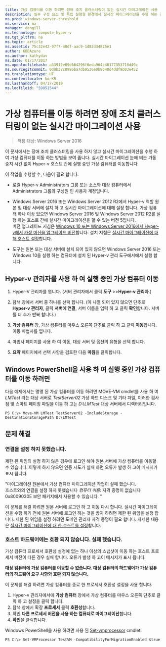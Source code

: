 ```yaml
---
title: 가상 컴퓨터를 이동 하려면 장애 조치 클러스터링이 없는 실시간 마이그레이션 사용
description: 필수 구성 요소 및 독립 실행형 환경에서 실시간 마이그레이션을 수행 하는 것에 대 한 지침을 제공 합니다.
ms.prod: windows-server-threshold
ms.service: na
manager: dongill
ms.technology: compute-hyper-v
ms.tgt_pltfrm: na
ms.topic: article
ms.assetid: 75c32e42-97f7-48df-aac9-1d82d34825e1
author: KBDAzure
ms.author: kathydav
ms.date: 01/17/2017
ms.openlocfilehash: a33912e09d664296f6eda964c40177353718d49c
ms.sourcegitcommit: 0d0b32c8986ba7db9536e0b8648d4ddf9b03e452
ms.translationtype: HT
ms.contentlocale: ko-KR
ms.lasthandoff: 04/17/2019
ms.locfileid: "59851544"
---
```

# <a name="use-live-migration-without-failover-clustering-to-move-a-virtual-machine"></a>가상 컴퓨터를 이동 하려면 장애 조치 클러스터링이 없는 실시간 마이그레이션 사용

>적용 대상: Windows Server 2016

이 문서에서는 장애 조치 클러스터링을 사용 하지 않고 실시간 마이그레이션을 수행 하 여 가상 컴퓨터를 이동 하는 방법을 보여 줍니다. 실시간 마이그레이션 눈에 띄는 가동 중지 시간 없이 Hyper-v 호스트 간에 실행 중인 가상 컴퓨터를 이동합니다.   
  
이 작업을 수행할 수, 다음이 필요 합니다.   

- 로컬 Hyper-v Administrators 그룹 또는 소스와 대상 컴퓨터에서 Administrators 그룹의 구성원 인 사용자 계정입니다. 
  
- Windows Server 2016 또는 Windows Server 2012 R2에서 Hyper-v 역할 원본 및 대상 서버에 설치 하 고 실시간 마이그레이션에 대해 설정 합니다. 가상 컴퓨터 하나 이상 있으면 Windows Server 2016 및 Windows Server 2012 R2를 실행 하는 호스트 간에 실시간 마이그레이션을 할 수 있는 버전 5입니다. <br>버전 업그레이드 지침은 [Windows 10 또는 Windows Server 2016에서 Hyper-v에서 가상 머신을 업그레이드 버전](..\deploy\Upgrade-virtual-machine-version-in-Hyper-V-on-Windows-or-Windows-Server.md)합니다. 설치 지침은 [실시간 마이그레이션에 대해 호스트 설정](../deploy/Set-up-hosts-for-live-migration-without-Failover-Clustering.md)합니다. 
  
- 도구는 원본 또는 대상 서버에 설치 되어 있지 않으면 Windows Server 2016 또는 Windows 10을 실행 하는 컴퓨터에 설치 된 Hyper-v 관리 도구에서에서 실행 합니다.  
   
## <a name="BKMK_Step3"></a>Hyper-v 관리자를 사용 하 여 실행 중인 가상 컴퓨터 이동  
  
1.  Hyper-V 관리자를 엽니다. (서버 관리자에서 클릭 **도구** >>**Hyper-v 관리자**.)  
  
2.  탐색 창에서 서버 중 하나를 선택 합니다. (이 나열 되어 있지 않으면 단추로 **Hyper-v 관리자**, 클릭 **서버에 연결**, 서버 이름을 입력 하 고 클릭 **확인**합니다. 서버를 더 추가 반복 합니다.)  
  
3.  **가상 컴퓨터** 창, 가상 컴퓨터를 마우스 오른쪽 단추로 클릭 하 고 클릭 **이동**합니다. 이동 마법사를 엽니다. 
  
4.  마법사 페이지를 사용 하 여 이동, 대상 서버 및 옵션의 유형을 선택 합니다.
  
5.  **요약** 페이지에서 선택 사항을 검토한 다음 **마침**을 클릭합니다.  

## <a name="use-windows-powershell-to-move-a-running-virtual-machine"></a>Windows PowerShell을 사용 하 여 실행 중인 가상 컴퓨터를 이동 하려면
  
다음 예제에서는 명명 된 가상 컴퓨터를 이동 하려면 MOVE-VM cmdlet를 사용 하 여 *LMTest* 라는 대상 서버로 *TestServer02* 가상 하드 디스크 및 기타 파일, 이러한 검사점 및 스마트 페이징 파일을 이동 하 고는 *D:\LMTest* 대상 서버에서 디렉터리입니다.  
  
```  
PS C:\> Move-VM LMTest TestServer02 -IncludeStorage -DestinationStoragePath D:\LMTest  
```  
  
## <a name="troubleshooting"></a>문제 해결

### <a name="failed-to-establish-a-connection"></a>연결을 설정 하지 못했습니다. 

제한 된 위임의 설정 하지 않은 경우에 로그인 해야 원본 서버에 가상 컴퓨터를 이동할 수 있습니다. 이렇게 하지 않으면 인증 시도가 실패 하면 오류가 발생 하 고이 메시지가 표시 됩니다.  
  
"마이그레이션 원본에서 가상 컴퓨터 마이그레이션 작업이 실패 했습니다.  
호스트와의 연결을 설정 하지 못했습니다 *컴퓨터 이름*: 자격 증명이 없습니다 0x8009030E 보안 패키지에서 사용할 수 있습니다. "
  
 이 문제를 해결 하려면 원본 서버에 로그인 하 고 이동 다시 합니다. 실시간 마이그레이션을 수행 하기 전에 원본 서버에 로그인 하는 것을 방지 하려면 제한 된 위임을 설정 합니다. 제한 된 위임을 설정 하려면 도메인 관리자 자격 증명이 필요 합니다. 자세한 내용은 [실시간 마이그레이션에 대 한 호스트를 설정](../deploy/Set-up-hosts-for-live-migration-without-Failover-Clustering.md)합니다. 
 
 ### <a name="failed-because-the-host-hardware-isnt-compatible"></a>호스트 하드웨어에는 호환 되지 않습니다. 실패 했습니다.
 
 가상 컴퓨터 프로세서 호환성 설정에 없는 하나 이상의 스냅샷이 이동 하는 호스트 프로세서 버전이 다른 경우 실패 합니다. 오류가 발생 하 고이 메시지가 표시 됩니다.
 
**대상 컴퓨터에 가상 컴퓨터를 이동할 수 없습니다. 대상 컴퓨터의 하드웨어가 가상 컴퓨터의 하드웨어 요구 사항와 호환 되지 않습니다.**
 
 이 문제를 해결 하려면 가상 컴퓨터를 종료 한 프로세서 호환성 설정을 사용 합니다.
 
1. Hyper-v 관리자에서에 **가상 컴퓨터** 창에서 가상 컴퓨터를 마우스 오른쪽 단추로 클릭 하 고 설정을 클릭 합니다.
2. 탐색 창에서 확장 **프로세서** 클릭 **호환성**합니다.
3. 확인 **다른 프로세서 버전을 사용 하는 컴퓨터로 마이그레이션**합니다.
4. **확인**을 클릭합니다.
 
 Windows PowerShell을 사용 하려면 사용 된 [Set-vmprocessor](https://technet.microsoft.com/library/hh848533.aspx) cmdlet:
 
  ```
  PS C:\> Set-VMProcessor TestVM -CompatibilityForMigrationEnabled $true
  ```